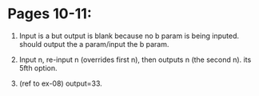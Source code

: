 # Pages 10-11:

1. Input is a but output is blank because no b param is being inputed.  should output the a param/input the b param.
2. Input n, re-input n (overrides first n), then outputs n (the second n). its 5fth option.

3. (ref to ex-08) output=33.
